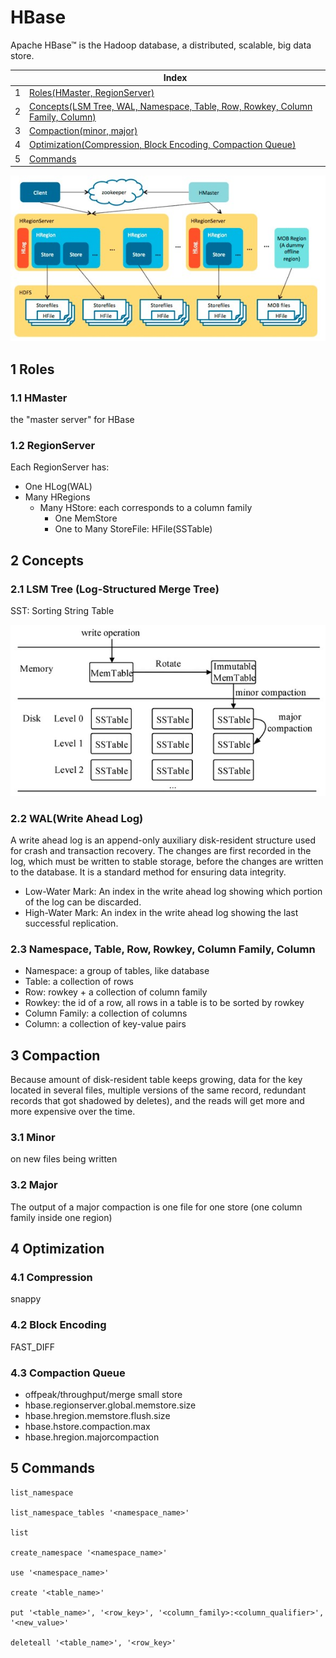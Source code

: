 # HBase
Apache HBase™ is the Hadoop database, a distributed, scalable, big data store.

| |Index|
|---|---|
|1|[Roles(HMaster, RegionServer)](#role)|
|2|[Concepts(LSM Tree, WAL, Namespace, Table, Row, Rowkey, Column Family, Column)](#concept)|
|3|[Compaction(minor, major)](#compaction)|
|4|[Optimization(Compression, Block Encoding, Compaction Queue)](#optimization)|
|5|[Commands](#command)|

![HBase Architecture](https://github.com/barneywill/hadoop_suite/blob/main/imgs/hbase_architecture.jpg)

## 1 <a id='role'></a>Roles

### 1.1 HMaster
the "master server" for HBase

### 1.2 RegionServer
Each RegionServer has:
- One HLog(WAL)
- Many HRegions
  - Many HStore: each corresponds to a column family
    - One MemStore
    - One to Many StoreFile: HFile(SSTable)

## 2 <a id='concept'></a>Concepts

### 2.1 LSM Tree (Log-Structured Merge Tree)
SST: Sorting String Table

![LMS Tree](https://github.com/barneywill/hadoop_suite/blob/main/imgs/lsmtree.jpg)

### 2.2 WAL(Write Ahead Log)
A write ahead log is an append-only auxiliary disk-resident structure used for crash and transaction recovery. The changes are first recorded in the log, which must be written to stable storage, before the changes are written to the database. 
It is a standard method for ensuring data integrity. 
- Low-Water Mark: An index in the write ahead log showing which portion of the log can be discarded.
- High-Water Mark: An index in the write ahead log showing the last successful replication.

### 2.3 Namespace, Table, Row, Rowkey, Column Family, Column
- Namespace: a group of tables, like database
- Table: a collection of rows
- Row: rowkey + a collection of column family
- Rowkey: the id of a row, all rows in a table is to be sorted by rowkey
- Column Family: a collection of columns
- Column: a collection of key-value pairs

## 3 <a id='compaction'></a>Compaction
Because amount of disk-resident table keeps growing, data for the key located in several files, multiple versions of the same record, redundant records that got shadowed by deletes), and the reads will get more and more expensive over the time. 

### 3.1 Minor
on new files being written

### 3.2 Major
The output of a major compaction is one file for one store (one column family inside one region)

## 4 <a id='optimization'></a>Optimization

### 4.1 Compression
snappy

### 4.2 Block Encoding
FAST_DIFF

### 4.3 Compaction Queue
- offpeak/throughput/merge small store
- hbase.regionserver.global.memstore.size
- hbase.hregion.memstore.flush.size
- hbase.hstore.compaction.max
- hbase.hregion.majorcompaction

## 5 <a id='command'></a>Commands
```
list_namespace

list_namespace_tables '<namespace_name>'

list

create_namespace '<namespace_name>'

use '<namespace_name>'

create '<table_name>'

put '<table_name>', '<row_key>', '<column_family>:<column_qualifier>', '<new_value>'

deleteall '<table_name>', '<row_key>'
```
